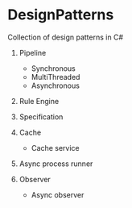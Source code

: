 # DesignPatterns

Collection of design patterns in C#

1. Pipeline
	- Synchronous
	- MultiThreaded
	- Asynchronous

2. Rule Engine
3. Specification
4. Cache
	- Cache service
5. Async process runner
6. Observer
	- Async observer
